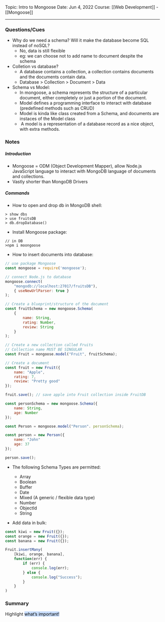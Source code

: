 
Topic: Intro to Mongoose
Date: Jun 4, 2022
Course: [[Web Development]] - [[Mongoose]]
- - -

### Questions/Cues
- Why do we need a schema? Will it make the database become SQL instead of noSQL? 
	- No, data is still flexible
	- eg: we can choose not to add name to document despite the schema
- Colletion vs database?
	- A database contains a collection, a collection contains documents and the documents contain data.
	- Database > Collection > Document > Data 
- Schema vs Model: 
	- In mongoose, a schema represents the structure of a particular document, either completely or just a portion of the document.
	- Model defines a programming interface to interact with database (predefined methods such as CRUD)
	- Model is kinda like class created from a Schema, and documents are instaces of the Model class
	-  A model is a representation of a database record as a nice object, with extra methods.

### Notes
##### Introduction
- Mongoose = ODM (Object Development Mapper), allow Node.js JavaScript language to interact with MongoDB language of documents and collections.
- Vastly shorter than MongoDB Drivers

##### Commands
- How to open and drop db in MongoDB shell:
```MongoDB
> show dbs
> use fruitsDB
> db.dropDatabase()
```

- Install Mongoose package: 
```
// in DB 
>npm i moongoose
```

- How to insert documents into database: 
```Node.js
// use package Mongoose
const mongoose = require('mongoose');

// connect Node.js to database
mongoose.connect(
	"mongodb://localhost:27017/fruitsDB"), 
	{ useNewUrlParser: true }
);

// Create a blueprint/structure of the document
const fruitSchema = new mongoose.Schema(
	{
		name: String,
		rating: Number,
		review: String
	}
);

// Create a new collection called Fruits
// Collection name MUST BE SINGULAR
const Fruit = mongoose.model("Fruit", fruitSchema);

// Create a document
const fruit = new Fruit({
	name: "Apple",
	rating: 7,
	review: "Pretty good"
});

fruit.save(); // save apple into Fruit collection inside FruitDB

```

```Node.js
const personSchema = new mongoose.Schema({
	name: String,
	age: Number
});

const Person = mongoose.model("Person". personSchema);

const person = new Person({
	name: "John"
	age: 37
});

person.save();
```

- The following Schema Types are permitted:
	-   Array
	-   Boolean
	-   Buffer
	-   Date
	-   Mixed (A generic / flexible data type)
	-   Number
	-   ObjectId
	-   String

- Add data in bulk:
```Node.js
const kiwi = new Fruit({});
const orange = new Fruit({});
const banana = new Fruit({});

Fruit.insertMany(
	[kiwi, orange, banana], 
	function(err) {
		if (err) {
			console.log(err);
		} else {
			console.log("Success");
		}
	}
)
```

### Summary
Highlight <mark style="background: #ADCCFFA6;">what’s important!</mark> 

